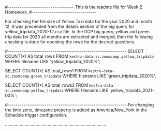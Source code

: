 #----------------------------------
This is the readme file for Week 2 Homework.
#---------------------------------

For checking the file size of Yellow Taxi data for the year 2020 and month 12, it was proceeded from the details section of the big query for yellow_tripdata_2020-12.csv file.
In the GCP big query, yellow and green trip data for 2020 all months are extracted and merged, then the following checking 
is done for counting the rows for the desired questions.

#-------------------------------------------------------------
SELECT COUNT(*) AS total_rows
FROM `kestra-data-zc.zoomcamp.yellow_tripdata`
WHERE filename LIKE 'yellow_tripdata_2020%';

SELECT COUNT(*) AS total_rows1
FROM `kestra-data-zc.zoomcamp.green_tripdata`
WHERE filename LIKE 'green_tripdata_2020%';

SELECT COUNT(*) AS total_rows2
FROM `kestra-data-zc.zoomcamp.yellow_tripdata`
WHERE filename LIKE 'yellow_tripdata_2021-03%';

#-------------------------------------------------------------
For changing the time zone, 
timezone property is added as America/New_York in the Schedule trigger configuration.

...................................................................................
